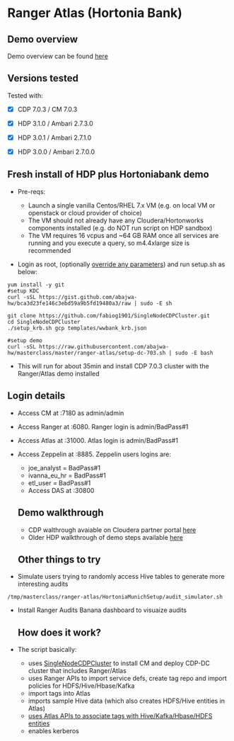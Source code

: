 # Ranger Atlas (Hortonia Bank)

## Demo overview

Demo overview can be found [here](https://community.hortonworks.com/articles/151939/hdp-securitygovernance-demo-kit.html) 

## Versions tested

Tested with:
- [x] CDP 7.0.3 / CM 7.0.3
- [x] HDP 3.1.0 / Ambari 2.7.3.0
- [x] HDP 3.0.1 / Ambari 2.7.1.0
- [x] HDP 3.0.0 / Ambari 2.7.0.0


## Fresh install of HDP plus Hortoniabank demo

- Pre-reqs:
  - Launch a single vanilla Centos/RHEL 7.x VM (e.g. on local VM or openstack or cloud provider of choice) 
  - The VM should not already have any Cloudera/Hortonworks components installed (e.g. do NOT run script on HDP sandbox)
  - The VM requires 16 vcpus and ~64 GB RAM once all services are running and you execute a query, so m4.4xlarge size is recommended
  
- Login as root, (optionally [override any parameters](https://github.com/abajwa-hw/masterclass/blob/master/ranger-atlas/setup-dc-703.sh#L4-L18)) and run setup.sh as below:
```
yum install -y git 
#setup KDC 
curl -sSL https://gist.github.com/abajwa-hw/bca3d23fe146c3ebd59a9b5fd19480a3/raw | sudo -E sh

git clone https://github.com/fabiog1901/SingleNodeCDPCluster.git
cd SingleNodeCDPCluster
./setup_krb.sh gcp templates/wwbank_krb.json

#setup demo
curl -sSL https://raw.githubusercontent.com/abajwa-hw/masterclass/master/ranger-atlas/setup-dc-703.sh | sudo -E bash
```

- This will run for about 35min and install CDP 7.0.3 cluster with the Ranger/Atlas demo installed




## Login details 

- Access CM at :7180 as admin/admin
- Access Ranger at :6080. Ranger login is admin/BadPass#1
- Access Atlas at :31000. Atlas login is admin/BadPass#1
- Access Zeppelin at :8885. Zeppelin users logins are:
  - joe_analyst = BadPass#1
  - ivanna_eu_hr = BadPass#1
  - etl_user = BadPass#1
  - Access DAS at :30800



  ## Demo walkthrough
  
  - CDP walthrough avaiable on Cloudera partner portal [here](https://my.cloudera.com/partner-portal/training/demo-center.html)
  - Older HDP walkthrough of demo steps available [here](https://community.hortonworks.com/articles/151939/hdp-securitygovernance-demo-kit.html)

  ## Other things to try
- Simulate users trying to randomly access Hive tables to generate more interesting audits
```
/tmp/masterclass/ranger-atlas/HortoniaMunichSetup/audit_simulator.sh
```

- Install Ranger Audits Banana dashboard to visuaize audits


  ## How does it work?
- The script basically:
  - uses [SingleNodeCDPCluster](https://github.com/fabiog1901/SingleNodeCDPCluster) to install CM and deploy CDP-DC cluster that includes Ranger/Atlas
  - uses Ranger APIs to import service defs, create tag repo and import policies for HDFS/Hive/Hbase/Kafka
  - import tags into Atlas
  - imports sample Hive data (which also creates HDFS/Hive entities in Atlas)
  - [uses Atlas APIs to associate tags with Hive/Kafka/Hbase/HDFS entities](https://community.hortonworks.com/articles/189615/atlas-how-to-automate-associating-tagsclassificati.html)
  - enables kerberos


 
